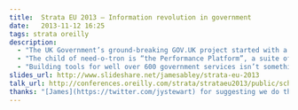 ```yaml
---
title:  Strata EU 2013 – Information revolution in government
date:   2013-11-12 16:25
tags: strata oreilly
description:
  - "The UK Government’s ground-breaking GOV.UK project started with a tool to capture and understand user data about user needs called need-o-tron. Need-o-tron was the heart of the project helping the team understand the vast landscape of what citizens might need of government, and focus in on the genuine, core needs that only government can serve. It was a useful tool in itself, but its true power was in the conversations it stimulated and the mental processes it hacked."
  - "The child of need-o-tron is “the Performance Platform”, a suite of tools to understand the performance of government services, helping service managers and their teams understand the performance of their services and how they can be improved. That’s a huge step away from immensely detailed value stream maps about a call-centre and paper process (which might be an inherently 5-day long journey), to something that’s digital, lightweight, fast and pleasant to use. The Performance Platform will publish the existing (call-centre volume) data and capture new data about conversion funnels and our 4 core metrics about digital transactions. And it’ll make the vast majority of that data public."
  - "Building tools for well over 600 government services isn’t something that can happen overnight and is never solely going to be a technical challenge. We’ll talk about the iterative approach underway to move from the world of need-o-tron to a world of truly data driven government services, and the huge cultural shift that’s involved in getting us there. Along the way we’ll explore techniques that can be applied in many large organisations, or anywhere that a little culture hacking is required."
slides_url: http://www.slideshare.net/jamesabley/strata-eu-2013
talk_url: http://conferences.oreilly.com/strata/strataeu2013/public/schedule/detail/31153
thanks: "[James](https://twitter.com/jystewart) for suggesting we do the talk and collaborating to get it there!"
---
```


